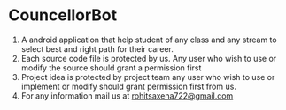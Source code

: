 # CouncellorBot
1. A android application that help student of any class and any stream to select best and right path for their career.    
2. Each source code file is protected by us. Any user who wish to use or modify the source should grant a permission first
3. Project idea is protected by project team any user who wish to use or implement or modify should grant permission first from us.
4. For any information mail us at rohitsaxena722@gmail.com 
